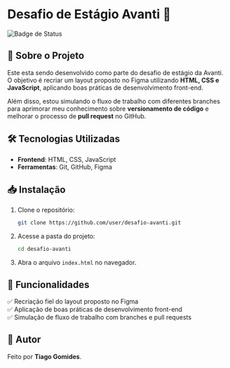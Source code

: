 # Desafio de Estágio Avanti 🚀

![Badge de Status](https://img.shields.io/badge/Status-Em_Desenvolvimento-orange)

## 📌 Sobre o Projeto  
Este esta sendo desenvolvido como parte do desafio de estágio da Avanti. O objetivo é recriar um layout proposto no Figma utilizando **HTML, CSS e JavaScript**, aplicando boas práticas de desenvolvimento front-end.  

Além disso, estou simulando o fluxo de trabalho com diferentes branches para aprimorar meu conhecimento sobre **versionamento de código** e melhorar o processo de **pull request** no GitHub.

## 🛠 Tecnologias Utilizadas  
- **Frontend**: HTML, CSS, JavaScript  
- **Ferramentas**: Git, GitHub, Figma  

## 📥 Instalação  
1. Clone o repositório:  
   ```bash
   git clone https://github.com/user/desafio-avanti.git
   ```
2. Acesse a pasta do projeto:
   ```bash
   cd desafio-avanti
   ```
3. Abra o arquivo `index.html` no navegador.

## 📌 Funcionalidades  
✅ Recriação fiel do layout proposto no Figma  
✅ Aplicação de boas práticas de desenvolvimento front-end  
✅ Simulação de fluxo de trabalho com branches e pull requests  



## 👤 Autor  
Feito por **Tiago Gomides**.